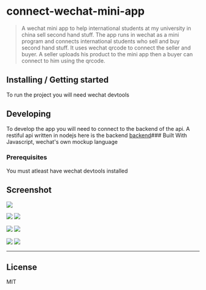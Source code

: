 

# connect-wechat-mini-app
> A wechat mini app to help international students at my university in china sell second hand stuff.
The app runs in wechat as a mini program and connects international students who sell and buy second hand stuff.
It uses wechat qrcode to connect the seller and buyer.
A seller uploads his product to the mini app then a buyer can connect to him using the qrcode.
## Installing / Getting started
To run the project you will need wechat devtools


## Developing
To develop the app you will need to connect to the backend of the api. A restiful api written in nodejs here is the backend [backend](https://github.com/francishero/connect-restiful-api)### Built With
Javascript, wechat's own mockup language
### Prerequisites
You must atleast have wechat devtools installed





## Screenshot


![](./images/home-page.jpg)

![](./images/single-product.jpg)
![](./images/upload-page.jpg)

![](./images/suggestion-page.jpg)
![](./images/qrcode-page.jpg)

![](./images/about-page.jpg)
![](./images/add-wechat.jpg)








---

## License 

MIT